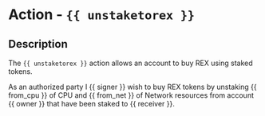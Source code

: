 # Action - `{{ unstaketorex }}`

## Description

The `{{ unstaketorex }}` action allows an account to buy REX using staked tokens.

As an authorized party I {{ signer }} wish to buy REX tokens by unstaking {{ from_cpu }} of CPU and {{ from_net }} of Network resources from account {{ owner }} that have been staked to {{ receiver }}.
 